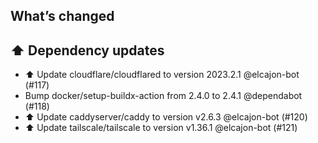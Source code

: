 ## What’s changed
## ⬆️ Dependency updates

- ⬆️ Update cloudflare/cloudflared to version 2023.2.1 @elcajon-bot (#117)
- Bump docker/setup-buildx-action from 2.4.0 to 2.4.1 @dependabot (#118)
- ⬆️ Update caddyserver/caddy to version v2.6.3 @elcajon-bot (#120)
- ⬆️ Update tailscale/tailscale to version v1.36.1 @elcajon-bot (#121)

